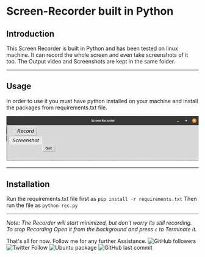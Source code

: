 # Screen-Recorder built in Python

## Introduction

This Screen Recorder is built in Python and has been tested on linux machine. It can record the whole screen and even take screenshots of it too. 
The Output video and Screenshots are kept in the same folder.

---

## Usage

In order to use it you must have python installed on your machine and install the packages from requirements.txt file.

![Alt text](./gitnew "Interface")

---

## Installation
Run the requirements.txt file first as `pip install -r requirements.txt` Then run the file as `python rec.py`

---

*Note: The Recorder will start minimized, but don't worry its still recording. To stop Recording Open it from the background and press `c` to Terminate it.*

That's all for now. Follow me for any further Assistance.
![GitHub followers](https://img.shields.io/github/followers/skyrunner360?label=Follow&style=social) ![Twitter Follow](https://img.shields.io/twitter/follow/skyrunner360?style=social) ![Ubuntu package](https://img.shields.io/ubuntu/v/sc) ![GitHub last commit](https://img.shields.io/github/last-commit/skyrunner360/screen-rec)
